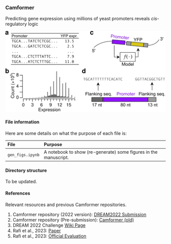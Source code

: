 ### Camformer
Predicting gene expression using millions of yeast promoters reveals *cis*-regulatory logic

![Graphical abstract](figs/Fig1.jpg)

#### File information

Here are some details on what the purpose of each file is:

| File               | Purpose                                                                |
|:-------------------| :----------------------------------------------------------------------|
| `gen_figs.ipynb`   | A notebook to show (re-generate) some figures in the manuscript.       |


#### Directory structure

To be updated.

#### References

Relevant resources and previous Camformer repositories.

1. Camformer repository (2022 version): [DREAM2022 Submission](https://github.com/FredrikSvenssonUK/DREAM2022_Camformers)
2. Camformer repository (Pre-submission): [Camformer (old)](https://github.com/FredrikSvenssonUK/camformers)
3. DREAM 2022 Challenge [Wiki Page](https://www.synapse.org/#!Synapse:syn28469146/wiki/617075)
4. Rafi et al., 2023: [Paper](https://www.biorxiv.org/content/10.1101/2023.04.26.538471v1)
5. Rafi et al., 2023: [Official Evaluation](https://zenodo.org/records/7395397)


